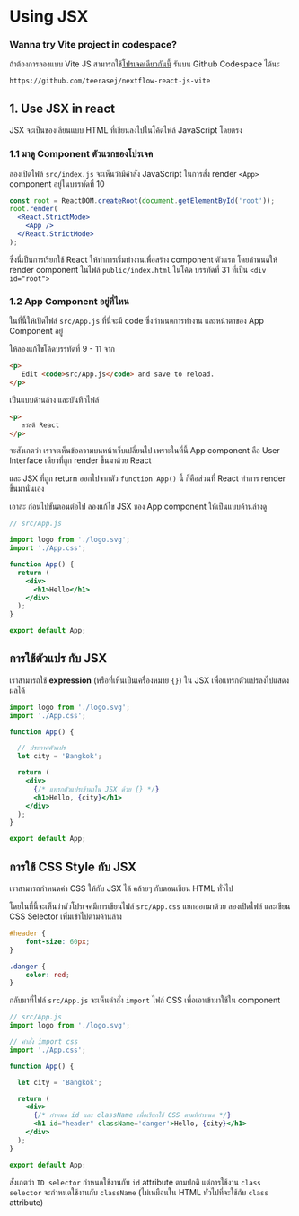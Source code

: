
# Using JSX

### Wanna try Vite project in codespace?

ถ้าต้องการลองแบบ Vite JS สามารถใช้[โปรเจคเดียวกันนี้](https://github.com/teerasej/nextflow-react-js-vite) รันบน Github Codespace ได้นะ

```
https://github.com/teerasej/nextflow-react-js-vite
```


## 1. Use JSX in react

JSX จะเป็นของเลียนแบบ HTML ที่เขียนลงไปในโค้ดไฟล์ JavaScript โดยตรง 

### 1.1 มาดู Component ตัวแรกของโปรเจค

ลองเปิดไฟล์ `src/index.js` จะเห็นว่ามีคำสั่ง JavaScript ในการสั่ง render `<App>` component อยู่ในบรรทัดที่ 10

```jsx
const root = ReactDOM.createRoot(document.getElementById('root'));
root.render(
  <React.StrictMode>
    <App />
  </React.StrictMode>
);
```

ซึ่งนี่เป็นการเรียกใช้ React ให้ทำการเริ่มทำงานเพื่อสร้าง component ตัวแรก โดยกำหนดให้ render component ในไฟล์ `public/index.html` ในโค้ด บรรทัดที่ 31 ที่เป็น `<div id="root">`

### 1.2 App Component อยู่ที่ไหน

ในที่นี้ให้เปิดไฟล์ `src/App.js` ที่นี่จะมี code ซึ่งกำหนดการทำงาน และหน้าตาของ App Component อยู่

ให้ลองแก้ไขโค้ดบรรทัดที่ 9 - 11 จาก

```html
<p>
   Edit <code>src/App.js</code> and save to reload.
</p>
```

เป็นแบบด้านล้าง และบันทึกไฟล์

```html
<p>
   สวัสดี React
</p>
```

จะสังเกตว่า เราจะเห็นข้อความบนหน้าเว็บเปลี่ยนไป เพราะในที่นี้ App component คือ User Interface เดียวที่ถูก render ขึ้นมาด้วย React 

และ JSX ที่ถูก return ออกไปจากตัว `function App()` นี้ ก็คือส่วนที่ React ทำการ render ขึ้นมานั่นเอง

เอาล่ะ ก่อนไปขั้นตอนต่อไป ลองแก้ไข JSX ของ App component ให้เป็นแบบด้านล่างดู

```jsx
// src/App.js

import logo from './logo.svg';
import './App.css';

function App() {
  return (
    <div>
      <h1>Hello</h1>
    </div>
  );
}

export default App;

```

## การใช้ตัวแปร กับ JSX

เราสามารถใช้ **expression** (หรือที่เห็นเป็นเครื่องหมาย `{}`) ใน JSX เพื่อแทรกตัวแปรลงไปแสดงผลได้

```jsx
import logo from './logo.svg';
import './App.css';

function App() {

  // ประกาศตัวแปร 
  let city = 'Bangkok';

  return (
    <div>
      {/* แทรกตัวแปรเข้ามาใน JSX ด้วย {} */}
      <h1>Hello, {city}</h1>
    </div>
  );
}

export default App;

```

## การใช้ CSS Style กับ JSX

เราสามารถกำหนดค่า CSS ให้กับ JSX ได้ คล้ายๆ กับตอนเขียน HTML ทั่วไป

โดยในที่นี้จะเห็นว่าตัวโปรเจคมีการเขียนไฟล์ `src/App.css` แยกออกมาด้วย ลองเปิดไฟล์ และเขียน CSS Selector เพิ่มเข้าไปตามด้านล่าง

```css
#header {
    font-size: 60px;
} 

.danger {
    color: red;
}
```

กลับมาที่ไฟล์ `src/App.js` จะเห็นคำสั่ง `import` ไฟล์ CSS เพื่อเอาเข้ามาใช้ใน component

```jsx
// src/App.js
import logo from './logo.svg';

// คำสั่ง import css
import './App.css';

function App() {

  let city = 'Bangkok';

  return (
    <div>
      {/* กำหนด id และ className เพื่อเรียกใช้ CSS ตามที่กำหนด */}
      <h1 id="header" className='danger'>Hello, {city}</h1>
    </div>
  );
}

export default App;

```

สังเกตว่า `ID selector` กำหนดใช้งานกับ `id` attribute ตามปกติ แต่การใช้งาน `class selector` จะกำหนดใช้งานกับ `className` (ไม่เหมือนใน HTML ทั่วไปที่จะใช้กับ `class` attribute)
